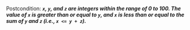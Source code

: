 Postcondition: ***`x`, `y`, and `z` are integers within the range of 0 to 100. The value of `x` is greater than or equal to `y`, and `x` is less than or equal to the sum of `y` and `z` (i.e., `x <= y + z`).***